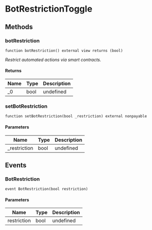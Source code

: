 # BotRestrictionToggle









## Methods

### botRestriction

```solidity
function botRestriction() external view returns (bool)
```



*Restrict automated actions via smart contracts.*


#### Returns

| Name | Type | Description |
|---|---|---|
| _0 | bool | undefined |

### setBotRestriction

```solidity
function setBotRestriction(bool _restriction) external nonpayable
```





#### Parameters

| Name | Type | Description |
|---|---|---|
| _restriction | bool | undefined |



## Events

### BotRestriction

```solidity
event BotRestriction(bool restriction)
```





#### Parameters

| Name | Type | Description |
|---|---|---|
| restriction  | bool | undefined |



